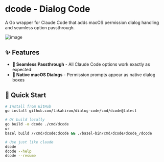 # dcode - Dialog Code

A Go wrapper for Claude Code that adds macOS permission dialog handling and seamless option passthrough.

![image](https://github.com/user-attachments/assets/85fdf549-a7a6-465c-a00d-e7e8df2a1ff4)

## ✨ Features

- **🔄 Seamless Passthrough** - All Claude Code options work exactly as expected
- **💬 Native macOS Dialogs** - Permission prompts appear as native dialog boxes

## 🚀 Quick Start

```bash
# Install from GitHub
go install github.com/takahirom/dialog-code/cmd/dcode@latest

# Or build locally
go build -o dcode ./cmd/dcode
or
bazel build //cmd/dcode:dcode && ./bazel-bin/cmd/dcode/dcode_/dcode

# Use just like claude
dcode
dcode --help
dcode --resume
```
